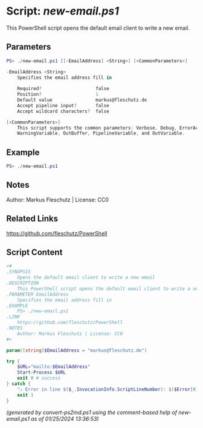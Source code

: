 Script: *new-email.ps1*
========================

This PowerShell script opens the default email client to write a new email.

Parameters
----------
```powershell
PS> ./new-email.ps1 [[-EmailAddress] <String>] [<CommonParameters>]

-EmailAddress <String>
    Specifies the email address fill in
    
    Required?                    false
    Position?                    1
    Default value                markus@fleschutz.de
    Accept pipeline input?       false
    Accept wildcard characters?  false

[<CommonParameters>]
    This script supports the common parameters: Verbose, Debug, ErrorAction, ErrorVariable, WarningAction, 
    WarningVariable, OutBuffer, PipelineVariable, and OutVariable.
```

Example
-------
```powershell
PS> ./new-email.ps1

```

Notes
-----
Author: Markus Fleschutz | License: CC0

Related Links
-------------
https://github.com/fleschutz/PowerShell

Script Content
--------------
```powershell
<#
.SYNOPSIS
	Opens the default email client to write a new email
.DESCRIPTION
	This PowerShell script opens the default email client to write a new email.
.PARAMETER EmailAddress
	Specifies the email address fill in
.EXAMPLE
	PS> ./new-email.ps1
.LINK
	https://github.com/fleschutz/PowerShell
.NOTES
	Author: Markus Fleschutz | License: CC0
#>

param([string]$EmailAddress = "markus@fleschutz.de")

try {
	$URL="mailto:$EmailAddress"
	Start-Process $URL
	exit 0 # success
} catch {
	"⚠️ Error in line $($_.InvocationInfo.ScriptLineNumber): $($Error[0])"
	exit 1
}
```

*(generated by convert-ps2md.ps1 using the comment-based help of new-email.ps1 as of 01/25/2024 13:36:53)*
